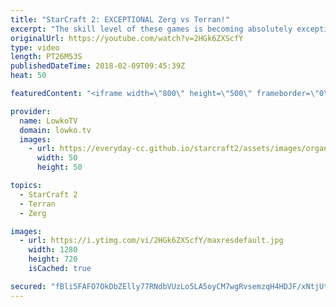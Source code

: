 ```yaml
---
title: "StarCraft 2: EXCEPTIONAL Zerg vs Terran!"
excerpt: "The skill level of these games is becoming absolutely exceptional. Subscribe for more videos: http://lowko.tv/youtube How-to Nydus Rush: https://goo.gl/MEV5Vn  An awesome match of Zerg versus Terran. The game starts up very normally but quickly becomes an intense match that's essentially a battle between"
originalUrl: https://youtube.com/watch?v=2HGk6ZXScfY
type: video
length: PT26M53S
publishedDateTime: 2018-02-09T09:45:39Z
heat: 50

featuredContent: "<iframe width=\"800\" height=\"500\" frameborder=\"0\" src=\"https://www.youtube.com/embed/2HGk6ZXScfY\" allow=\"accelerometer; autoplay; encrypted-media; gyroscope; picture-in-picture\" allowfullscreen></iframe>"

provider:
  name: LowkoTV
  domain: lowko.tv
  images:
    - url: https://everyday-cc.github.io/starcraft2/assets/images/organizations/lowko.tv-50x50.jpg
      width: 50
      height: 50

topics:
  - StarCraft 2
  - Terran
  - Zerg

images:
  - url: https://i.ytimg.com/vi/2HGk6ZXScfY/maxresdefault.jpg
    width: 1280
    height: 720
    isCached: true

secured: "fBli5FAFO7OkDbZElly77RNdbVUzLo5LA5oyCM7wgRvsemzqH4HDJF/xNtjUthB3PXIQsBXkaX3Cgng25FEA9y99xjt5TXCmcpS9yOvzvbzlV8bl18dZYWXiOX7VgyFCGRXfAP6MsupCQQ8cPY4atFm0pFMqSVhhEp7c3oijD+uDQfxeIGPPJfQADTslPg4T8D8aA7eyhj9eyDVBEoGX7e64DX2ur3rhVy5Ei3EU3NHmznQnnXXWn1UAnIkduzozKFSQFcWoAaqVVH4OzT3loaj3aWu5n+lG35wuyEliNlH0ApBFhckgQwlfB8ZGkvToi0NPrscbRXiBIIcFZ4W1caEoqF54lcfkeWM0nEpz7Toi40ahy3DUR4TSQ48YJn/YOXXmSojBUx8GPLQ6x9ZZ8Qc0fwcRhRBWSXtx/DAeBH01zTgIUbSd9KIpTz6Yfytl;/GbtVG0aqvIcPEjzt4NLEw=="
---
```


